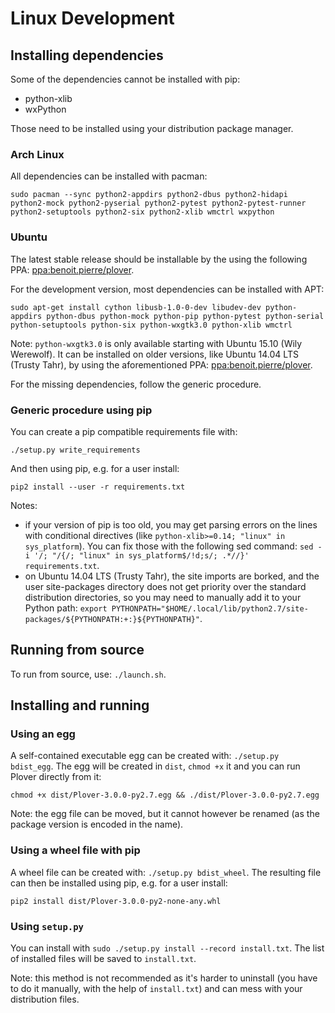 # Linux Development

## Installing dependencies

Some of the dependencies cannot be installed with pip:

* python-xlib
* wxPython

Those need to be installed using your distribution package manager.

### Arch Linux

All dependencies can be installed with pacman:

`sudo pacman --sync python2-appdirs python2-dbus python2-hidapi python2-mock python2-pyserial python2-pytest python2-pytest-runner python2-setuptools python2-six python2-xlib wmctrl wxpython`

### Ubuntu

The latest stable release should be installable by the using the following PPA: [ppa:benoit.pierre/plover](https://launchpad.net/~benoit.pierre/+archive/ubuntu/plover).

For the development version, most dependencies can be installed with APT:

`sudo apt-get install cython libusb-1.0-0-dev libudev-dev python-appdirs python-dbus python-mock python-pip python-pytest python-serial python-setuptools python-six python-wxgtk3.0 python-xlib wmctrl`

Note: `python-wxgtk3.0` is only available starting with Ubuntu 15.10 (Wily Werewolf). It can be installed on older versions, like Ubuntu 14.04 LTS (Trusty Tahr), by using the aforementioned PPA: [ppa:benoit.pierre/plover](https://launchpad.net/~benoit.pierre/+archive/ubuntu/plover).

For the missing dependencies, follow the generic procedure.

### Generic procedure using pip

You can create a pip compatible requirements file with:

`./setup.py write_requirements`

And then using pip, e.g. for a user install:

`pip2 install --user -r requirements.txt`

Notes:
- if your version of pip is too old, you may get parsing errors on the lines with conditional directives (like `python-xlib>=0.14; "linux" in sys_platform`). You can fix those with the following sed command: `sed -i '/; "/{/; "linux" in sys_platform$/!d;s/; .*//}' requirements.txt`.
- on Ubuntu 14.04 LTS (Trusty Tahr), the site imports are borked, and the user site-packages directory does not get priority over the standard distribution directories, so you may need to manually add it to your Python path: `export PYTHONPATH="$HOME/.local/lib/python2.7/site-packages/${PYTHONPATH:+:}${PYTHONPATH}"`.

## Running from source

To run from source, use: `./launch.sh`.

## Installing and running

### Using an egg

A self-contained executable egg can be created with: `./setup.py bdist_egg`. The egg will be created in `dist`, `chmod +x` it and you can run Plover directly from it:

`chmod +x dist/Plover-3.0.0-py2.7.egg && ./dist/Plover-3.0.0-py2.7.egg`

Note: the egg file can be moved, but it cannot however be renamed (as the package version is encoded in the name).

### Using a wheel file with pip

A wheel file can be created with: `./setup.py bdist_wheel`. The resulting file can then be installed using pip, e.g. for a user install:

`pip2 install dist/Plover-3.0.0-py2-none-any.whl`

### Using `setup.py`

You can install with `sudo ./setup.py install --record install.txt`. The list of installed files will be saved to `install.txt`.

Note: this method is not recommended as it's harder to uninstall (you have to do it manually, with the help of `install.txt`) and can mess with your distribution files.
